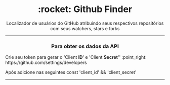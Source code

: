 <h1 align="center">:rocket: Github Finder </h1>

<p align="center">Localizador de usuários do GitHub atribuindo seus respectivos repositórios com seus watchers, stars e forks </p>

<hr>
  <h3 align="center">Para obter os dados da API</h3>
  <p>Crie seu token para gerar o 'Client <strong>ID</strong>' e 'Client <strong>Secret</strong>''  :point_right:  https://github.com/settings/developers</p>
  <p>Após adicione nas seguintes const 'client_id' && 'client_secret'</p>
<hr>


